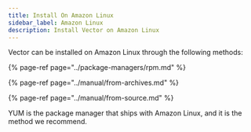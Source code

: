 ```yaml
---
title: Install On Amazon Linux
sidebar_label: Amazon Linux
description: Install Vector on Amazon Linux
---
```


Vector can be installed on Amazon Linux through the following methods:

{% page-ref page="../package-managers/rpm.md" %}

{% page-ref page="../manual/from-archives.md" %}

{% page-ref page="../manual/from-source.md" %}

YUM is the package manager that ships with Amazon Linux, and it is the method 
we recommend.



